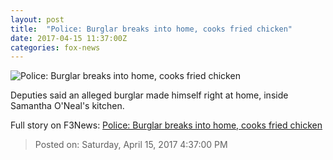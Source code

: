 ```yaml
---
layout: post
title:  "Police: Burglar breaks into home, cooks fried chicken"
date: 2017-04-15 11:37:00Z
categories: fox-news
---
```


![Police: Burglar breaks into home, cooks fried chicken](http://a57.foxnews.com/images.foxnews.com/content/fox-news/us/2017/04/15/police-burglar-breaks-into-home-cooks-fried-chicken/_jcr_content/par/featured-media/media-0.img.jpg/0/0/1492256722730.jpg?ve=1)

Deputies said an alleged burglar made himself right at home, inside Samantha O'Neal's kitchen.


Full story on F3News: [Police: Burglar breaks into home, cooks fried chicken](http://www.f3nws.com/n/3bgAU)

> Posted on: Saturday, April 15, 2017 4:37:00 PM
